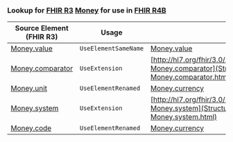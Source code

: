 ### Lookup for [FHIR R3](https://hl7.org/fhir/STU3/) [Money](https://hl7.org/fhir/STU3/Money.html) for use in [FHIR R4B](https://hl7.org/fhir/R4B/)

| Source Element (FHIR R3) | Usage | Target |
| -------------- | ----- | ------ |
| [Money.value](https://hl7.org/fhir/STU3/Money.html#resource) | `UseElementSameName` | [Money.value](https://hl7.org/fhir/R4B/Money.html#resource) |
| [Money.comparator](https://hl7.org/fhir/STU3/Money.html#resource) | `UseExtension` | [http://hl7.org/fhir/3.0/StructureDefinition/extension-Money.comparator](StructureDefinition-ext-R3-Money.comparator.html) |
| [Money.unit](https://hl7.org/fhir/STU3/Money.html#resource) | `UseElementRenamed` | [Money.currency](https://hl7.org/fhir/R4B/Money.html#resource) |
| [Money.system](https://hl7.org/fhir/STU3/Money.html#resource) | `UseExtension` | [http://hl7.org/fhir/3.0/StructureDefinition/extension-Money.system](StructureDefinition-ext-R3-Money.system.html) |
| [Money.code](https://hl7.org/fhir/STU3/Money.html#resource) | `UseElementRenamed` | [Money.currency](https://hl7.org/fhir/R4B/Money.html#resource) |
